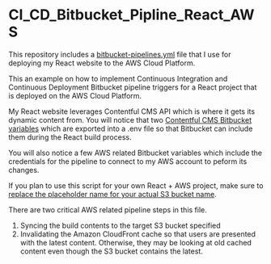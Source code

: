 # CI_CD_Bitbucket_Pipline_React_AWS
This repository includes a [bitbucket-pipelines.yml](https://github.com/Linuxander/CI_CD_Bitbucket_Pipline_React_AWS/blob/main/bitbucket-pipelines.yml) file that I use for deploying my React website to the AWS Cloud Platform.

This an example on how to implement Continuous Integration and Continuous Deployment Bitbucket pipeline triggers for a React project that is deployed on the AWS Cloud Platform.

My React website leverages Contentful CMS API which is where it gets its dynamic content from.  You will notice that two [Contentful CMS Bitbucket variables](https://github.com/Linuxander/CI_CD_Bitbucket_Pipline_React_AWS/blob/main/bitbucket-pipelines.yml#L19) which are exported into a .env file so that Bitbucket can include them during the React build process.

You will also notice a few AWS related Bitbucket variables which include the credentials for the pipeline to connect to my AWS account to peform its changes.

If you plan to use this script for your own React + AWS project, make sure to [replace the placeholder name for your actual S3 bucket name](https://github.com/Linuxander/CI_CD_Bitbucket_Pipline_React_AWS/blob/main/bitbucket-pipelines.yml#L26).

There are two critical AWS related pipeline steps in this file.
1. Syncing the build contents to the target S3 bucket specified
2. Invalidating the Amazon CloudFront cache so that users are presented with the latest content.  Otherwise, they may be looking at old cached content even though the S3 bucket contains the latest.